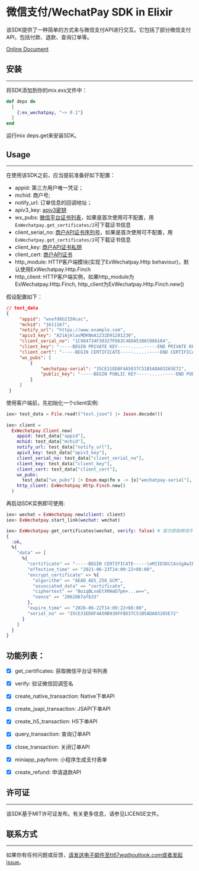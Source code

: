 <!-- MDOC !-->
# 微信支付/WechatPay SDK in Elixir
该SDK提供了一种简单的方式来与微信支付API进行交互。它包括了部分微信支付API，包括付款、退款、查询订单等。

[Online Document](https://hexdocs.pm/ex_wechatpay/0.1.0)

## 安装
---
将SDK添加到你的mix.exs文件中：

```Elixir
def deps do
  [
    {:ex_wechatpay, "~> 0.1"}
  ]
end
```

运行mix deps.get来安装SDK。


## Usage
---
在使用该SDK之前，应当提前准备好如下配置：

- appid: 第三方用户唯一凭证；
- mchid: 商户号;
- notify_url: 订单信息的回调地址；
- apiv3_key: [apiv3密钥](https://pay.weixin.qq.com/wiki/doc/apiv3/wechatpay/wechatpay3_2.shtml)
- wx_pubs: [微信平台证书列表](https://pay.weixin.qq.com/wiki/doc/apiv3/apis/wechatpay5_1.shtml)，如果是首次使用可不配置，用`ExWechatpay.get_certificates/2`可下载证书信息
- client_serial_no: [商户API证书序列号](https://pay.weixin.qq.com/wiki/doc/apiv3/wechatpay/wechatpay7_0.shtml)，如果是首次使用可不配置，用`ExWechatpay.get_certificates/2`可下载证书信息
- client_key: [商户API证书私钥](https://pay.weixin.qq.com/wiki/doc/apiv3/wechatpay/wechatpay7_0.shtml)
- client_cert: [商户API证书](https://pay.weixin.qq.com/wiki/doc/apiv3/wechatpay/wechatpay7_0.shtml)
- http_module: HTTP客户端模块(实现了ExWechatpay.Http behaviour)，默认使用ExWechatpay.Http.Finch
- http_client: HTTP客户端实例，如果http_module为ExWechatpay.Http.Finch, http_client为ExWechatpay.Http.Finch.new()


假设配置如下：
```json
// test_data
{
     "appid": "wxefd6b2150cac",
     "mchid": "1611167",
     "notify_url": "https://www.example.com",
     "apiv3_key": "A21AjklasMDKNmA1232D91281230",
     "client_serial_no": "1C984734F30327FD63C46DA5386C086104",
     "client_key": "-----BEGIN PRIVATE KEY-----.....-----END PRIVATE KEY-----\n",
     "client_cert": "-----BEGIN CERTIFICATE-----.....-----END CERTIFICATE-----\n",
     "wx_pubs": [
         {
             "wechatpay-serial": "35CE31ED8F4A5037C51B5ADA03265E72",
             "public_key": "-----BEGIN PUBLIC KEY-----.....-----END PUBLIC KEY-----\n"
         }
     ]
 }
```

使用客户端前，先初始化一个client实例:

```Elixir
iex> test_data = File.read!("test.json") |> Jason.decode!()
     
iex> client =
  ExWechatpay.Client.new(
    appid: test_data["appid"],
    mchid: test_data["mchid"],
    notify_url: test_data["notify_url"],
    apiv3_key: test_data["apiv3_key"],
    client_serial_no: test_data["client_serial_no"],
    client_key: test_data["client_key"],
    client_cert: test_data["client_cert"],
    wx_pubs:
      test_data["wx_pubs"] |> Enum.map(fn x -> {x["wechatpay-serial"], x["public_key"]} end),
    http_client: ExWechatpay.Http.Finch.new()
  )
```

再启动SDK实例即可使用:

```Elixir
iex> wechat = ExWechatpay.new(client: client)
iex> ExWechatpay.start_link(wechat: wechat)

iex> ExWechatpay.get_certificates(wechat, verify: false) # 首次获取微信平台证书列表时可设置不验证
{
  :ok,
  %{
    "data" => [
      %{
        "certificate" => "-----BEGIN CERTIFICATE-----\nMIID3DCCAsSgAwIBAgIUNc4x7Y9KULkw...\n-----END CERTIFICATE-----",
        "effective_time" => "2021-06-23T14:09:22+08:00",
        "encrypt_certificate" => %{
          "algorithm" => "AEAD_AES_256_GCM",
          "associated_data" => "certificate",
          "ciphertext" => "BoiqBLxeEtXMAmD7pm+...w==",
          "nonce" => "2862867afb33"
        },
        "expire_time" => "2026-06-22T14:09:22+08:00",
        "serial_no" => "35CE31ED8F4A50B930FF8D37C51B5ADA03265E72"
      }
    ]
  }
}
```

## 功能列表：

- [x] get_certificates: 获取微信平台证书列表
- [x] verify: 验证微信回调签名
- [x] create_native_transaction: Native下单API
- [x] create_jsapi_transaction: JSAPI下单API
- [x] create_h5_transaction: H5下单API
- [x] query_transaction: 查询订单API
- [x] close_transaction: 关闭订单API
- [x] miniapp_payform: 小程序生成支付表单
- [x] create_refund: 申请退款API



## 许可证
---
该SDK基于MIT许可证发布。有关更多信息，请参见LICENSE文件。


## 联系方式
---
如果你有任何问题或反馈，请发送电子邮件至tt67wq@outlook.com或者发起issue。



